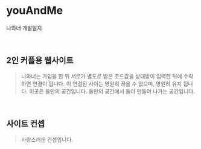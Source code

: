 # youAndMe
나와너 개발일지

<br/>

## 2인 커플용 웹사이트
> 나와너는 가입을 한 뒤 서로가 별도로 받은 코드값을 상대방이 입력한 뒤에 수락하면 연결이 됩니다.
> 이 연결된 사이는 영원히 끊을 수 없으며, 영원히 유지 됩니다.
> 이곳은 둘만의 공간입니다.
> 둘만의 공간에서 둘이 만들어 나가는 공간입니다.

<br/>

## 사이트 컨셉
> 사랑스러운 컨셉입니다.
